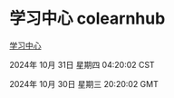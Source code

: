 # 学习中心 colearnhub
[学习中心](http://219.139.197.74:56308/colearnhub/)

2024年 10月 31日 星期四 04:20:02 CST

2024年 10月 30日 星期三 20:20:02 GMT

